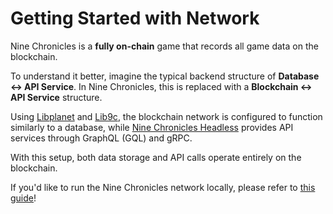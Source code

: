 # Getting Started with Network

Nine Chronicles is a **fully on-chain** game that records all game data on the blockchain.

To understand it better, imagine the typical backend structure of **Database <-> API Service**. In Nine Chronicles, this is replaced with a **Blockchain <-> API Service** structure.

Using [Libplanet](https://github.com/planetarium/libplanet) and [Lib9c](https://github.com/planetarium/lib9c), the blockchain network is configured to function similarly to a database, while [Nine Chronicles Headless](https://github.com/planetarium/NineChronicles.Headless) provides API services through GraphQL (GQL) and gRPC.

With this setup, both data storage and API calls operate entirely on the blockchain.

If you'd like to run the Nine Chronicles network locally, please refer to [this guide](../../tutorials/local-network-tutorial/getting-started)!
